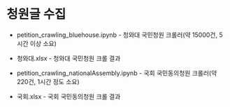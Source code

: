 # 청원글 수집

- petition_crawling_bluehouse.ipynb - 청와대 국민청원 크롤러(약 15000건, 5시간 이상 소요)
- 청와대.xlsx - 청와대 국민청원 크롤 결과


- petition_crawling_nationalAssembly.ipynb - 국회 국민동의청원 크롤러(약 220건, 1시간 정도 소요)
- 국회.xlsx - 국회 국민동의청원 크롤 결과
